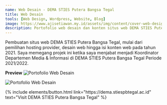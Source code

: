```yaml
---
name: Web Desain - DEMA STIES Putera Bangsa Tegal
title: Web Desain
tools: [Web Design, Wordpress, Website, Blog]
image: https://www.ajisetiawan.my.id/assets/img/content/cover-web-design.jpg
description: Portofolio web desain dan konten situs web DEMA STIES Putera Bangsa Tegal.
---
```



Pembuatan situs web DEMA STIES Putera Bangsa Tegal, mulai dari pemilihan hosting provider, desain web hingga isi konten web pada tahun 2021. Saya memegang projek ini ketika saya menjabat menjadi Koordinator Departemen Media & Informasi di DEMA STIES Putera Bangsa Tegal Periode 2021/2022.

**Preview**
![Portofolio Web Desain](https://www.ajisetiawan.my.id/assets/img/content/wd-dema-1.png "Portofolio Web Desain")

![Portofolio Web Desain](https://www.ajisetiawan.my.id/assets/img/content/wd-dema-2.png "Portofolio Web Desain")


<p class="text-center">
{% include elements/button.html link="https://dema.stiespbtegal.ac.id" text="Visit DEMA STIES Putera Bangsa Tegal" %}
</p>
